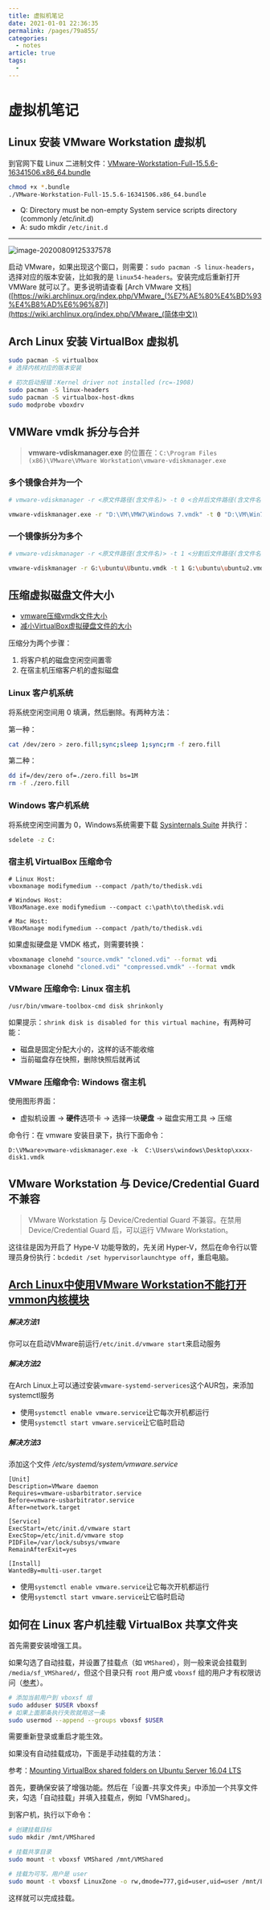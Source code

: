 ```yaml
---
title: 虚拟机笔记
date: 2021-01-01 22:36:35
permalink: /pages/79a855/
categories: 
  - notes
article: true
tags: 
  - 
---
```

# 虚拟机笔记

## Linux 安装 VMware Workstation 虚拟机

到官网下载 Linux 二进制文件：[VMware-Workstation-Full-15.5.6-16341506.x86_64.bundle](https://download3.vmware.com/software/wkst/file/VMware-Workstation-Full-15.5.6-16341506.x86_64.bundle)

```sh
chmod +x *.bundle
./VMware-Workstation-Full-15.5.6-16341506.x86_64.bundle
```

- Q: Directory must be non-empty System service scripts directory (commonly /etc/init.d)
- A: sudo mkdir `/etc/init.d`

---

![image-20200809125337578](./virtual-machine.assets/image-20200809125337578.png)

启动 VMware，如果出现这个窗口，则需要：`sudo pacman -S linux-headers`，选择对应的版本安装，比如我的是 `linux54-headers`。安装完成后重新打开 VMWare 就可以了。更多说明请查看 [Arch VMware 文档]([https://wiki.archlinux.org/index.php/VMware_(%E7%AE%80%E4%BD%93%E4%B8%AD%E6%96%87)](https://wiki.archlinux.org/index.php/VMware_(简体中文))

## Arch Linux 安装 VirtualBox 虚拟机

```sh
sudo pacman -S virtualbox
# 选择内核对应的版本安装

# 初次启动报错：Kernel driver not installed (rc=-1908)
sudo pacman -S linux-headers
sudo pacman -S virtualbox-host-dkms
sudo modprobe vboxdrv
```

## VMWare vmdk 拆分与合并

> **vmware-vdiskmanager.exe** 的位置在：`C:\Program Files (x86)\VMware\VMware Workstation\vmware-vdiskmanager.exe`

### 多个镜像合并为一个

```sh
# vmware-vdiskmanager -r <原文件路径(含文件名)> -t 0 <合并后文件路径(含文件名)>

vmware-vdiskmanager.exe -r "D:\VM\VMW7\Windows 7.vmdk" -t 0 "D:\VM\Win7-single.vmdk"
```

### 一个镜像拆分为多个

```sh
# vmware-vdiskmanager -r <原文件路径(含文件名)> -t 1 <分割后文件路径(含文件名)>

vmware-vdiskmanager -r G:\ubuntu\Ubuntu.vmdk -t 1 G:\ubuntu\ubuntu2.vmdk
```

## 压缩虚拟磁盘文件大小

- [vmware压缩vmdk文件大小](https://www.cnblogs.com/kagari/p/12010147.html)
- [减小VirtualBox虚拟硬盘文件的大小](https://blog.csdn.net/ganshuyu/article/details/46360271)

压缩分为两个步骤：

1. 将客户机的磁盘空闲空间置零
2. 在宿主机压缩客户机的虚拟磁盘

### Linux 客户机系统

将系统空闲空间用 0 填满，然后删除。有两种方法：

第一种：

```sh
cat /dev/zero > zero.fill;sync;sleep 1;sync;rm -f zero.fill
```

第二种：

```sh
dd if=/dev/zero of=./zero.fill bs=1M
rm -f ./zero.fill
```

### Windows 客户机系统

将系统空闲空间置为 0，Windows系统需要下载 [Sysinternals Suite](https://docs.microsoft.com/en-us/sysinternals/downloads/sysinternals-suite) 并执行：

```sh
sdelete -z C:
```

### 宿主机 VirtualBox 压缩命令

```
# Linux Host:
vboxmanage modifymedium --compact /path/to/thedisk.vdi

# Windows Host:
VBoxManage.exe modifymedium --compact c:\path\to\thedisk.vdi

# Mac Host:
VBoxManage modifymedium --compact /path/to/thedisk.vdi
```

如果虚拟硬盘是 VMDK 格式，则需要转换：

```sh
vboxmanage clonehd "source.vmdk" "cloned.vdi" --format vdi
vboxmanage clonehd "cloned.vdi" "compressed.vmdk" --format vmdk
```

### VMware 压缩命令: Linux 宿主机

```
/usr/bin/vmware-toolbox-cmd disk shrinkonly
```

如果提示：`shrink disk is disabled for this virtual machine`，有两种可能：

- 磁盘是固定分配大小的，这样的话不能收缩
- 当前磁盘存在快照，删除快照后就再试

### VMware 压缩命令: Windows 宿主机

使用图形界面：

- 虚拟机设置 -> **硬件**选项卡 -> 选择一块**硬盘** -> 磁盘实用工具 -> 压缩

命令行：在 vmware 安装目录下，执行下面命令：

```
D:\VMware>vmware-vdiskmanager.exe -k  C:\Users\windows\Desktop\xxxx-disk1.vmdk
```

## VMware Workstation 与 Device/Credential Guard 不兼容

> VMware Workstation 与 Device/Credential Guard 不兼容。在禁用 Device/Credential Guard 后，可以运行 VMware Workstation。

这往往是因为开启了 Hype-V 功能导致的，先关闭 Hyper-V，然后在命令行以管理员身份执行：`bcdedit /set hypervisorlaunchtype off`，重启电脑。

## [Arch Linux中使用VMware Workstation不能打开vmmon内核模块](https://www.cnblogs.com/zhuxiaoxi/p/8423544.html)

##### 解决方法1

你可以在启动VMware前运行`/etc/init.d/vmware start`来启动服务

##### 解决方法2

在Arch Linux上可以通过安装`vmware-systemd-serverices`这个AUR包，来添加systemctl服务

- 使用`systemctl enable vmware.service`让它每次开机都运行
- 使用`systemctl start vmware.service`让它临时启动

##### 解决方法3

添加这个文件
*/etc/systemd/system/vmware.service*

```
[Unit]
Description=VMware daemon
Requires=vmware-usbarbitrator.service
Before=vmware-usbarbitrator.service
After=network.target

[Service]
ExecStart=/etc/init.d/vmware start
ExecStop=/etc/init.d/vmware stop
PIDFile=/var/lock/subsys/vmware
RemainAfterExit=yes

[Install]
WantedBy=multi-user.target
```

- 使用`systemctl enable vmware.service`让它每次开机都运行
- 使用`systemctl start vmware.service`让它临时启动

## 如何在 Linux 客户机挂载 VirtualBox 共享文件夹

首先需要安装增强工具。

如果勾选了自动挂载，并设置了挂载点（如 `VMShared`），则一般来说会挂载到 `/media/sf_VMShared/`，但这个目录只有 `root` 用户或 `vboxsf` 组的用户才有权限访问（[参考](https://stackoverflow.com/a/26981786)）。

```sh
# 添加当前用户到 vboxsf 组
sudo adduser $USER vboxsf
# 如果上面那条执行失败就用这一条
sudo usermod --append --groups vboxsf $USER
```

需要重新登录或重启才能生效。

如果没有自动挂载成功，下面是手动挂载的方法：

参考：[Mounting VirtualBox shared folders on Ubuntu Server 16.04 LTS](https://gist.github.com/estorgio/1d679f962e8209f8a9232f7593683265)

首先，要确保安装了增强功能。然后在「设置-共享文件夹」中添加一个共享文件夹，勾选「自动挂载」并填入挂载点，例如「VMShared」。

到客户机，执行以下命令：

```sh
# 创建挂载目标
sudo mkdir /mnt/VMShared

# 挂载共享目录
sudo mount -t vboxsf VMShared /mnt/VMShared

# 挂载为可写，用户是 user
sudo mount -t vboxsf LinuxZone -o rw,dmode=777,gid=user,uid=user /mnt/LinuxZone1
```

这样就可以完成挂载。
